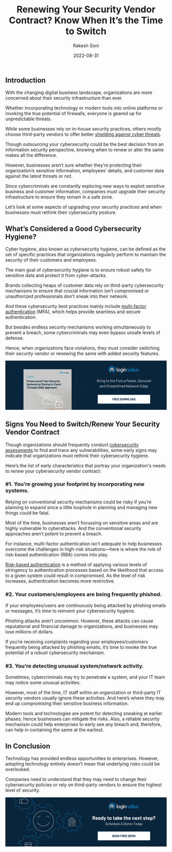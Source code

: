 ﻿---
title: "Renewing Your Security Vendor Contract? Know When It’s the Time to Switch"
date: "2022-08-31"
coverImage: "sec-vendor.webp"
tags: ["cybersecurity", "mfa", "digital identity","cloud security"]
author: "Rakesh Soni"
description: "Since cybercriminals are constantly exploring new ways to exploit sensitive business and customer information, companies must upgrade their security infrastructure to ensure they remain in a safe zone. Here are some aspects of upgrading your security practices and when businesses must rethink their cybersecurity posture."
metadescription: "With increasing cybersecurity threats, businesses need to ensure they choose the most reliable security vendor. Read on to know more."
metatitle: "Renewing Your Security Vendor? Know When to Switch!"
---

## Introduction

With the changing digital business landscape, organizations are more concerned about their security infrastructure than ever. 

Whether incorporating technology or modern tools into online platforms or invoking the true potential of firewalls, everyone is geared up for unpredictable threats. 

While some businesses rely on in-house security practices, others mostly choose third-party vendors to offer better [shielding against cyber threats](https://www.loginradius.com/blog/identity/strategies-secure-cloud-operations/). 

Though outsourcing your cybersecurity could be the best decision from an information security perspective, knowing when to renew or alter the same makes all the difference. 

However, businesses aren’t sure whether they’re protecting their organization’s sensitive information, employees’ details, and customer data against the latest threats or not. 

Since cybercriminals are constantly exploring new ways to exploit sensitive business and customer information, companies must upgrade their security infrastructure to ensure they remain in a safe zone. 

Let’s look at some aspects of upgrading your security practices and when businesses must rethink their cybersecurity posture. 


## What’s Considered a Good Cybersecurity Hygiene? 

Cyber hygiene, also known as cybersecurity hygiene, can be defined as the set of specific practices that organizations regularly perform to maintain the security of their customers and employees. 

The main goal of cybersecurity hygiene is to ensure robust safety for sensitive data and protect it from cyber-attacks. 

Brands collecting heaps of customer data rely on third-party cybersecurity mechanisms to ensure that crucial information isn’t compromised or unauthorized professionals don’t sneak into their network. 

And these cybersecurity best practices mainly include [multi-factor authentication](https://www.loginradius.com/multi-factor-authentication/) (MFA), which helps provide seamless and secure authentication. 

But besides endless security mechanisms working simultaneously to prevent a breach, some cybercriminals may even bypass unsafe levels of defense. 

Hence, when organizations face violations, they must consider switching their security vendor or renewing the same with added security features. 

[![WP-futureproof-security](WP-futureproof-security.webp)](https://www.loginradius.com/resource/cloud-security-system-sase-whitepaper)


## Signs You Need to Switch/Renew Your Security Vendor Contract 

Though organizations should frequently conduct [cybersecurity assessments](https://www.loginradius.com/blog/identity/loginradius-consumer-audit-trail-data-analysis/) to find and trace any vulnerabilities, some early signs may indicate that organizations must rethink their cybersecurity hygiene. 

Here’s the list of early characteristics that portray your organization's needs to renew your cybersecurity vendor contract: 


### #1. You’re growing your footprint by incorporating new systems.

Relying on conventional security mechanisms could be risky if you’re planning to expand since a little loophole in planning and managing new things could be fatal. 

Most of the time, businesses aren’t focussing on sensitive areas and are highly vulnerable to cyberattacks. And the conventional security approaches aren’t potent to prevent a breach. 

For instance, multi-factor authentication isn’t adequate to help businesses overcome the challenges in high-risk situations—here is where the role of risk-based authentication (RBA) comes into play. 

[Risk-based authentication](https://www.loginradius.com/blog/identity/risk-based-authentication/) is a method of applying various levels of stringency to authentication processes based on the likelihood that access to a given system could result in compromised. As the level of risk increases, authentication becomes more restrictive. 


### #2. Your customers/employees are being frequently phished. 

If your employees/users are continuously being attacked by phishing emails or messages, it’s time to reinvent your cybersecurity hygiene. 

Phishing attacks aren’t uncommon. However, these attacks can cause reputational and financial damage to organizations, and businesses may lose millions of dollars. 

If you’re receiving complaints regarding your employees/customers frequently being attacked by phishing emails, it’s time to invoke the true potential of a robust cybersecurity mechanism. 


### #3. You’re detecting unusual system/network activity.

Sometimes, cybercriminals may try to penetrate a system, and your IT team may notice some unusual activities. 

However, most of the time, IT staff within an organization or third-party IT security vendors usually ignore these activities. And here’s where they may end up compromising their sensitive business information. 

Modern tools and technologies are potent for detecting sneaking at earlier phases; hence businesses can mitigate the risks.  Also, a reliable security mechanism could help enterprises to early see any breach and, therefore, can help in containing the same at the earliest. 


## In Conclusion

Technology has provided endless opportunities to enterprises. However, adopting technology entirely doesn’t mean that underlying risks could be overlooked. 

Companies need to understand that they may need to change their cybersecurity policies or rely on third-party vendors to ensure the highest level of security. 


[![book-a-demo-Consultation](../../assets/book-a-demo-loginradius.webp)](https://www.loginradius.com/contact-us?utm_source=blog&utm_medium=web&utm_campaign=when-to-switch-your-security-vendor)
